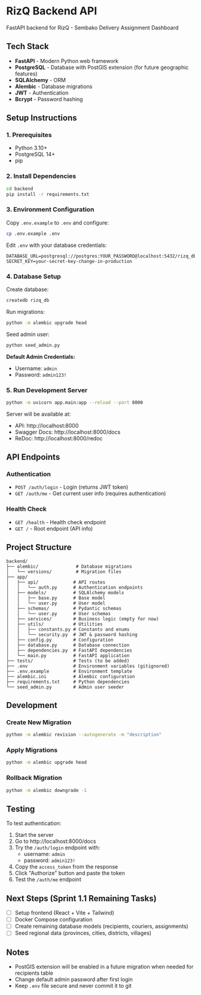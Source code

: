 # RizQ Backend API

FastAPI backend for RizQ - Sembako Delivery Assignment Dashboard

## Tech Stack

- **FastAPI** - Modern Python web framework
- **PostgreSQL** - Database with PostGIS extension (for future geographic features)
- **SQLAlchemy** - ORM
- **Alembic** - Database migrations
- **JWT** - Authentication
- **Bcrypt** - Password hashing

## Setup Instructions

### 1. Prerequisites

- Python 3.10+
- PostgreSQL 14+
- pip

### 2. Install Dependencies

```bash
cd backend
pip install -r requirements.txt
```

### 3. Environment Configuration

Copy `.env.example` to `.env` and configure:

```bash
cp .env.example .env
```

Edit `.env` with your database credentials:

```env
DATABASE_URL=postgresql://postgres:YOUR_PASSWORD@localhost:5432/rizq_db
SECRET_KEY=your-secret-key-change-in-production
```

### 4. Database Setup

Create database:
```bash
createdb rizq_db
```

Run migrations:
```bash
python -m alembic upgrade head
```

Seed admin user:
```bash
python seed_admin.py
```

**Default Admin Credentials:**
- Username: `admin`
- Password: `admin123!`

### 5. Run Development Server

```bash
python -m uvicorn app.main:app --reload --port 8000
```

Server will be available at:
- API: http://localhost:8000
- Swagger Docs: http://localhost:8000/docs
- ReDoc: http://localhost:8000/redoc

## API Endpoints

### Authentication

- `POST /auth/login` - Login (returns JWT token)
- `GET /auth/me` - Get current user info (requires authentication)

### Health Check

- `GET /health` - Health check endpoint
- `GET /` - Root endpoint (API info)

## Project Structure

```
backend/
├── alembic/              # Database migrations
│   └── versions/         # Migration files
├── app/
│   ├── api/             # API routes
│   │   └── auth.py      # Authentication endpoints
│   ├── models/          # SQLAlchemy models
│   │   ├── base.py      # Base model
│   │   └── user.py      # User model
│   ├── schemas/         # Pydantic schemas
│   │   └── user.py      # User schemas
│   ├── services/        # Business logic (empty for now)
│   ├── utils/           # Utilities
│   │   ├── constants.py # Constants and enums
│   │   └── security.py  # JWT & password hashing
│   ├── config.py        # Configuration
│   ├── database.py      # Database connection
│   ├── dependencies.py  # FastAPI dependencies
│   └── main.py          # FastAPI application
├── tests/               # Tests (to be added)
├── .env                 # Environment variables (gitignored)
├── .env.example         # Environment template
├── alembic.ini          # Alembic configuration
├── requirements.txt     # Python dependencies
└── seed_admin.py        # Admin user seeder
```

## Development

### Create New Migration

```bash
python -m alembic revision --autogenerate -m "description"
```

### Apply Migrations

```bash
python -m alembic upgrade head
```

### Rollback Migration

```bash
python -m alembic downgrade -1
```

## Testing

To test authentication:

1. Start the server
2. Go to http://localhost:8000/docs
3. Try the `/auth/login` endpoint with:
   - username: `admin`
   - password: `admin123!`
4. Copy the `access_token` from the response
5. Click "Authorize" button and paste the token
6. Test the `/auth/me` endpoint

## Next Steps (Sprint 1.1 Remaining Tasks)

- [ ] Setup frontend (React + Vite + Tailwind)
- [ ] Docker Compose configuration
- [ ] Create remaining database models (recipients, couriers, assignments)
- [ ] Seed regional data (provinces, cities, districts, villages)

## Notes

- PostGIS extension will be enabled in a future migration when needed for recipients table
- Change default admin password after first login
- Keep `.env` file secure and never commit it to git
